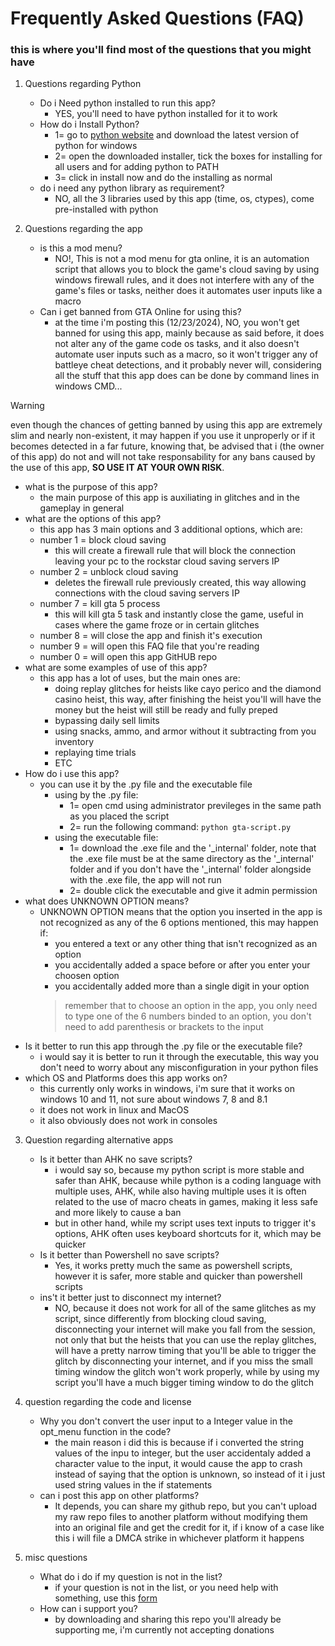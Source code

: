 # Frequently Asked Questions (FAQ)
### this is where you'll find most of the questions that you might have


1. Questions regarding Python
   - Do i Need python installed to run this app?
     - YES, you'll need to have python installed for it to work
   - How do i Install Python?
     - 1= go to [python website](https://www.python.org/downloads/) and download the latest version of python for windows
     - 2= open the downloaded installer, tick the boxes for installing for all users and for adding python to PATH
     - 3= click in install now and do the installing as normal 
   - do i need any python library as requirement?
     - NO, all the 3 libraries used by this app (time, os, ctypes), come pre-installed with python
     
2. Questions regarding the app
   - is this a mod menu?
     - NO!, This is not a mod menu for gta online, it is an automation script that allows you to block the game's cloud saving by using windows firewall rules, and it does not interfere with any of the game's files or tasks, neither does it automates user inputs like a macro
   - Can i get banned from GTA Online for using this?
     - at the time i'm posting this (12/23/2024), NO, you won't get banned for using this app, mainly because as said before, it does not alter any of the game code os tasks, and it also doesn't automate user inputs such as a macro, so it won't trigger any of battleye cheat detections, and it probably never will, considering all the stuff that this app does can be done by command lines in windows CMD...
> [!WARNING]
> even though the chances of getting banned by using this app are extremely slim and nearly non-existent, it may happen if you use it unproperly or if it becomes detected in a far future, knowing that, be advised that i (the owner of this app) do not and will not take responsability for any bans caused by the use of this app, **SO USE IT AT YOUR OWN RISK**.
  - what is the purpose of this app?
     - the main purpose of this app is auxiliating in glitches and in the gameplay in general
   - what are the options of this app?
     - this app has 3 main options and 3 additional options, which are:
     - number 1 = block cloud saving
       - this will create a firewall rule that will block the connection leaving your pc to the rockstar cloud saving servers IP
     - number 2 = unblock cloud saving
       - deletes the firewall rule previously created, this way allowing connections with the cloud saving servers IP
     - number 7 = kill gta 5 process
       - this will kill gta 5 task and instantly close the game, useful in cases where the game froze or in certain glitches
     - number 8 = will close the app and finish it's execution
     - number 9 = will open this FAQ file that you're reading
     - number 0 = will open this app GitHUB repo
   - what are some examples of use of this app?
     - this app has a lot of uses, but the main ones are:
       - doing replay glitches for heists like cayo perico and the diamond casino heist, this way, after finishing the heist you'll will have the money but the heist will still be ready and fully preped
       - bypassing daily sell limits
       - using snacks, ammo, and armor without it subtracting from you inventory
       - replaying time trials
       - ETC
   - How do i use this app?
     - you can use it by the .py file and the executable file
        - using by the .py file:
          - 1= open cmd using administrator previleges in the same path as you placed the script
          - 2= run the following command:
            `python gta-script.py`
        - using the executable file:
          - 1= download the .exe file and the '_internal' folder, note that the .exe file must be at the same directory as the '_internal' folder and if you don't have the '_internal' folder alongside with the .exe file, the app will not run
          - 2= double click the executable and give it admin permission
   - what does UNKNOWN OPTION means?
     - UNKNOWN OPTION means that the option you inserted in the app is not recognized as any of the 6 options mentioned, this may happen if:
       - you entered a text or any other thing that isn't recognized as an option
       - you accidentally added a space before or after you enter your choosen option
       - you accidentally added more than a single digit in your option
       > remember that to choose an option in the app, you only need to type one of the 6 numbers binded to an option, you don't need to add parenthesis or brackets to the input
   - Is it better to run this app through the .py file or the executable file?
     - i would say it is better to run it through the executable, this way you don't need to worry about any misconfiguration in your python files
   - which OS and Platforms does this app works on?
     - this currently only works in windows, i'm sure that it works on windows 10 and 11, not sure about windows 7, 8 and 8.1
     - it does not work in linux and MacOS
     - it also obviously does not work in consoles

3. Question regarding alternative apps
   - Is it better than AHK no save scripts?
     - i would say so, because my python script is more stable and safer than AHK, because while python is a coding language with multiple uses, AHK, while also having multiple uses it is often related to the use of macro cheats in games, making it less safe and more likely to cause a ban
     - but in other hand, while my script uses text inputs to trigger it's options, AHK often uses keyboard shortcuts for it, which may be quicker
   - Is it better than Powershell no save scripts?
     - Yes, it works pretty much the same as powershell scripts, however it is safer, more stable and quicker than powershell scripts
   - ins't it better just to disconnect my internet?
     - NO, because it does not work for all of the same glitches as my script, since differently from blocking cloud saving, disconnecting your internet will make you fall from the session, not only that but the heists that you can use the replay glitches, will have a pretty narrow timing that you'll be able to trigger the glitch by disconnecting your internet, and if you miss the small timing window the glitch won't work properly, while by using my script you'll have a much bigger timing window to do the glitch

4. question regarding the code and license
   - Why you don't convert the user input to a Integer value in the opt_menu function in the code?
     - the main reason i did this is because if i converted the string values of the inpu to integer, but the user accidentaly added a character value to the input, it would cause the app to crash instead of saying that the option is unknown, so instead of it i just used string values in the if statements
   - can i post this app on other platforms?
     - It depends, you can share my github repo, but you can't upload my raw repo files to another platform without modifying them into an original file and get the credit for it, if i know of a case like this i will file a DMCA strike in whichever platform it happens

5. misc questions
   - What do i do if my question is not in the list?
     - if your question is not in the list, or you need help with something, use this [form](https://docs.google.com/forms/d/e/1FAIpQLSeHoZSwY1O4ab50axYLgIdsxWIWdOzW7st-SvTtxPiVZDRGIA/viewform?usp=dialog)
   - How can i support you?
     - by downloading and sharing this repo you'll already be supporting me, i'm currently not accepting donations
